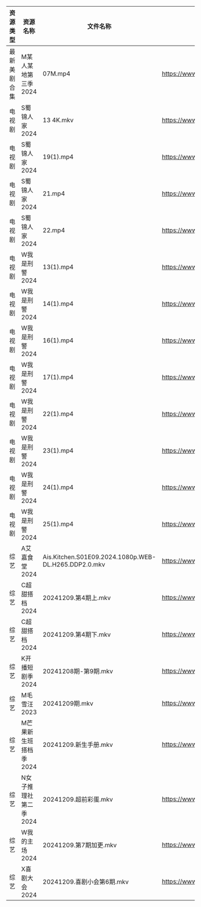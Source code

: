 | 资源类型   | 资源名称          | 文件名称                                                 | 分享链接                                      | 更新时间                |
| ------ | ------------- | ---------------------------------------------------- | ----------------------------------------- | ------------------- |
| 最新美剧合集 | M某人某地第三季2024  | 07M.mp4                                              | https://www.alipan.com/s/kCctPYRw6TA      | 2024-12-09 16:06:00 |
| 电视剧    | S蜀锦人家2024     | 13 4K.mkv                                            | https://www.alipan.com/s/xFUXpEcroYn      | 2024-12-09 16:06:18 |
| 电视剧    | S蜀锦人家2024     | 19(1).mp4                                            | https://www.alipan.com/s/xFUXpEcroYn      | 2024-12-09 16:06:17 |
| 电视剧    | S蜀锦人家2024     | 21.mp4                                               | https://www.alipan.com/s/xFUXpEcroYn      | 2024-12-09 16:06:17 |
| 电视剧    | S蜀锦人家2024     | 22.mp4                                               | https://www.alipan.com/s/xFUXpEcroYn      | 2024-12-09 16:06:17 |
| 电视剧    | W我是刑警2024     | 13(1).mp4                                            | https://www.alipan.com/s/X4iHvkfzxYG      | 2024-12-09 16:06:26 |
| 电视剧    | W我是刑警2024     | 14(1).mp4                                            | https://www.alipan.com/s/X4iHvkfzxYG      | 2024-12-09 16:06:26 |
| 电视剧    | W我是刑警2024     | 16(1).mp4                                            | https://www.alipan.com/s/X4iHvkfzxYG      | 2024-12-09 16:06:26 |
| 电视剧    | W我是刑警2024     | 17(1).mp4                                            | https://www.alipan.com/s/X4iHvkfzxYG      | 2024-12-09 16:06:26 |
| 电视剧    | W我是刑警2024     | 22(1).mp4                                            | https://www.alipan.com/s/X4iHvkfzxYG      | 2024-12-09 16:06:25 |
| 电视剧    | W我是刑警2024     | 23(1).mp4                                            | https://www.alipan.com/s/X4iHvkfzxYG      | 2024-12-09 16:06:25 |
| 电视剧    | W我是刑警2024     | 24(1).mp4                                            | https://www.alipan.com/s/X4iHvkfzxYG      | 2024-12-09 16:06:25 |
| 电视剧    | W我是刑警2024     | 25(1).mp4                                            | https://www.alipan.com/s/X4iHvkfzxYG      | 2024-12-09 16:06:25 |
| 综艺     | A艾嘉食堂2024     | Ais.Kitchen.S01E09.2024.1080p.WEB-DL.H265.DDP2.0.mkv | https://www.alipan.com/s/qqA2j1AeyfW      | 2024-12-09 00:06:43 |
| 综艺     | C超甜搭档2024     | 20241209.第4期上.mkv                                    | https://www.alipan.com/s/f1KU47G5YvP      | 2024-12-09 14:06:51 |
| 综艺     | C超甜搭档2024     | 20241209.第4期下.mkv                                    | https://www.alipan.com/s/f1KU47G5YvP      | 2024-12-09 14:06:51 |
| 综艺     | K开播短剧季2024    | 20241208期-第9期.mkv                                    | https://www.alipan.com/s/RwTZ4L5wTYU      | 2024-12-09 00:06:57 |
| 综艺     | M毛雪汪2023      | 20241209期.mkv                                        | https://www.aliyundrive.com/s/asPqfgPRqAg | 2024-12-09 16:07:05 |
| 综艺     | M芒果新生班搭档季2024 | 20241209.新生手册.mkv                                    | https://www.alipan.com/s/xnGaC7WzgLK      | 2024-12-09 14:07:14 |
| 综艺     | N女子推理社第二季2024 | 20241209.超前彩蛋.mkv                                    | https://www.alipan.com/s/NNXXZUw3FNE      | 2024-12-09 16:07:28 |
| 综艺     | W我的主场2024     | 20241209.第7期加更.mkv                                   | https://www.alipan.com/s/KLxaNppeykr      | 2024-12-09 14:08:03 |
| 综艺     | X喜剧大会2024     | 20241209.喜剧小会第6期.mkv                                 | https://www.alipan.com/s/csZtJtZJbGQ      | 2024-12-09 14:08:08 |
